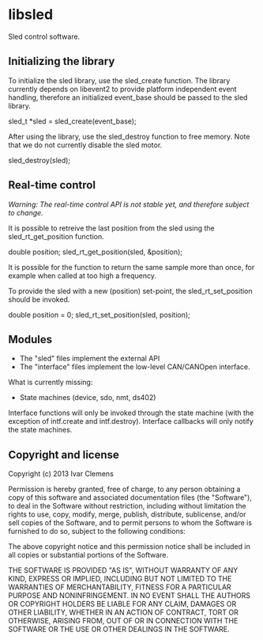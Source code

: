 libsled
=======

Sled control software.

Initializing the library
------------------------

To initialize the sled library, use the sled\_create function. The library currently depends on libevent2 to provide platform independent event handling, therefore an initialized event\_base should be passed to the sled library.

  sled\_t \*sled = sled\_create(event\_base);

After using the library, use the sled\_destroy function to free memory. Note that we do not currently disable the sled motor.

  sled\_destroy(sled);

Real-time control
-----------------

_Warning: The real-time control API is not stable yet, and therefore subject to change._

It is possible to retreive the last position from the sled using the sled\_rt\_get\_position function.

  double position;
  sled\_rt\_get\_position(sled, &position);

It is possible for the function to return the same sample more than once, for example when called at too high a frequency. 

To provide the sled with a new (position) set-point, the sled\_rt\_set\_position should be invoked.

  double position = 0;
  sled\_rt\_set\_position(sled, position);

Modules
-------

* The "sled" files implement the external API
* The "interface" files implement the low-level CAN/CANOpen interface.

What is currently missing:
* State machines (device, sdo, nmt, ds402)

Interface functions will only be invoked through the state machine 
(with the exception of intf.create and intf.destroy). Interface
callbacks will only notify the state machines.


Copyright and license
---------------------

Copyright (c) 2013 Ivar Clemens

Permission is hereby granted, free of charge, to any person obtaining a copy
of this software and associated documentation files (the "Software"), to deal
in the Software without restriction, including without limitation the rights
to use, copy, modify, merge, publish, distribute, sublicense, and/or sell
copies of the Software, and to permit persons to whom the Software is
furnished to do so, subject to the following conditions:

The above copyright notice and this permission notice shall be included in
all copies or substantial portions of the Software.

THE SOFTWARE IS PROVIDED "AS IS", WITHOUT WARRANTY OF ANY KIND, EXPRESS OR
IMPLIED, INCLUDING BUT NOT LIMITED TO THE WARRANTIES OF MERCHANTABILITY,
FITNESS FOR A PARTICULAR PURPOSE AND NONINFRINGEMENT. IN NO EVENT SHALL THE
AUTHORS OR COPYRIGHT HOLDERS BE LIABLE FOR ANY CLAIM, DAMAGES OR OTHER
LIABILITY, WHETHER IN AN ACTION OF CONTRACT, TORT OR OTHERWISE, ARISING FROM,
OUT OF OR IN CONNECTION WITH THE SOFTWARE OR THE USE OR OTHER DEALINGS IN
THE SOFTWARE.

